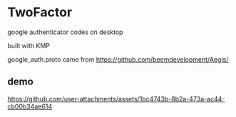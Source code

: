 # TwoFactor

google authenticator codes on desktop

built with KMP

google_auth.proto came from https://github.com/beemdevelopment/Aegis/

## demo

https://github.com/user-attachments/assets/1bc4743b-8b2a-473a-ac44-cb00b34ae614
